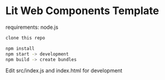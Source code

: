 # Lit Web Components Template

requirements: node.js

```bash
clone this repo

npm install
npm start -> development
npm build -> create bundles
```

Edit src/index.js and index.html for development
